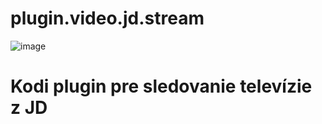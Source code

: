 # plugin.video.jd.stream
![image](https://github.com/Jakubicek222/plugin.video.jd.stream/assets/106910269/3df93375-8acb-4eec-8e7c-98f786f56a83)
# Kodi plugin pre sledovanie televízie z JD
